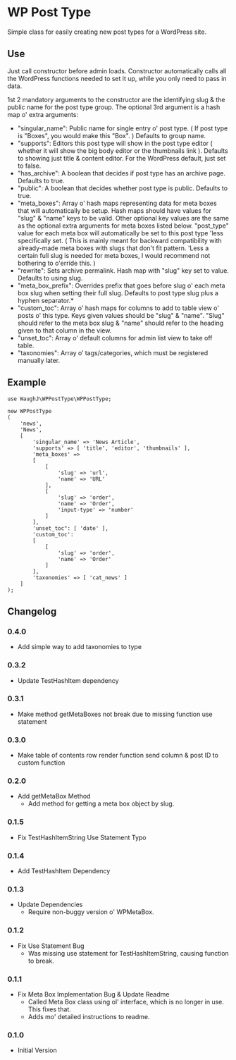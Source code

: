 WP Post Type
=========================

Simple class for easily creating new post types for a WordPress site.

## Use

Just call constructor before admin loads. Constructor automatically calls all the WordPress functions needed to set it up, while you only need to pass in data.

1st 2 mandatory arguments to the constructor are the identifying slug & the public name for the post type group. The optional 3rd argument is a hash map o' extra arguments:

* "singular_name": Public name for single entry o' post type. ( If post type is "Boxes", you would make this "Box". ) Defaults to group name.
* "supports": Editors this post type will show in the post type editor ( whether it will show the big body editor or the thumbnails link ). Defaults to showing just title & content editor. For the WordPress default, just set to false.
* "has_archive": A boolean that decides if post type has an archive page. Defaults to true.
* "public": A boolean that decides whether post type is public. Defaults to true.
* "meta_boxes": Array o' hash maps representing data for meta boxes that will automatically be setup. Hash maps should have values for "slug" & "name" keys to be valid. Other optional key values are the same as the optional extra arguments for meta boxes listed below. "post_type" value for each meta box will automatically be set to this post type 'less specifically set. ( This is mainly meant for backward compatibility with already-made meta boxes with slugs that don't fit pattern. 'Less a certain full slug is needed for meta boxes, I would recommend not bothering to o'erride this. )
* "rewrite": Sets archive permalink. Hash map with "slug" key set to value. Defaults to using slug.
* "meta_box_prefix": Overrides prefix that goes before slug o' each meta box slug when setting their full slug. Defaults to post type slug plus a hyphen separator.*
* "custom_toc": Array o' hash maps for columns to add to table view o' posts o' this type. Keys given values should be "slug" & "name". "Slug" should refer to the meta box slug & "name" should refer to the heading given to that column in the view.
* "unset_toc": Array o' default columns for admin list view to take off table.
* "taxonomies": Array o’ tags/categories, which must be registered manually later.

## Example

	use WaughJ\WPPostType\WPPostType;

	new WPPostType
	(
		'news',
		'News',
		[
			'singular_name' => 'News Article',
			'supports' => [ 'title', 'editor', 'thumbnails' ],
			'meta_boxes' =>
			[
				[
					'slug' => 'url',
					'name' => 'URL'
				],
				[
					'slug' => 'order',
					'name' => 'Order',
					'input-type' => 'number'
				]
			],
			'unset_toc": [ 'date' ],
			'custom_toc':
			[
				[
					'slug' => 'order',
					'name' => 'Order'
				]
			],
			'taxonomies' => [ 'cat_news' ]
		]
	);

## Changelog

### 0.4.0
* Add simple way to add taxonomies to type

### 0.3.2
* Update TestHashItem dependency

### 0.3.1
* Make method getMetaBoxes not break due to missing function use statement

### 0.3.0
* Make table of contents row render function send column & post ID to custom function

### 0.2.0
* Add getMetaBox Method
	* Add method for getting a meta box object by slug.

### 0.1.5
* Fix TestHashItemString Use Statement Typo

### 0.1.4
* Add TestHashItem Dependency

### 0.1.3
* Update Dependencies
	* Require non-buggy version o' WPMetaBox.

### 0.1.2
* Fix Use Statement Bug
	* Was missing use statement for TestHashItemString, causing function to break.

### 0.1.1
* Fix Meta Box Implementation Bug & Update Readme
	* Called Meta Box class using ol' interface, which is no longer in use. This fixes that.
	* Adds mo' detailed instructions to readme.

### 0.1.0
* Initial Version
